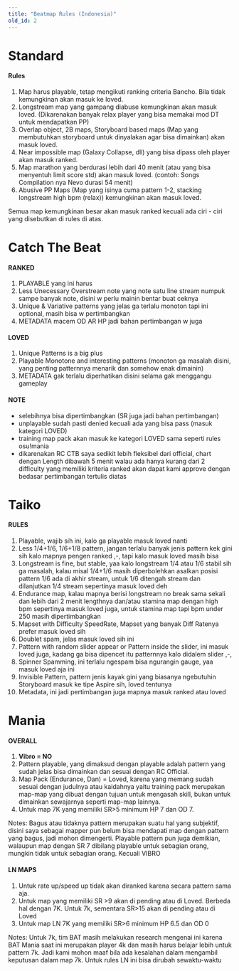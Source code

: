 ```yaml
---
title: "Beatmap Rules (Indonesia)"
old_id: 2
---
```

<h1><i class="comment icon"></i> Standard</h1>

#### Rules

1. Map harus playable, tetap mengikuti ranking criteria Bancho. Bila tidak kemungkinan akan masuk ke loved.
2. Longstream map yang gampang diabuse kemungkinan akan masuk loved. (Dikarenakan banyak relax player yang bisa memakai mod DT untuk mendapatkan PP)
3. Overlap object, 2B maps, Storyboard based maps (Map yang membutuhkan storyboard untuk dinyalakan agar bisa dimainkan) akan masuk loved.
4. Near impossible map (Galaxy Collapse, dll) yang bisa dipass oleh player akan masuk ranked.
5. Map marathon yang berdurasi lebih dari 40 menit (atau yang bisa menyentuh limit score std) akan masuk loved.  (contoh: Songs Compilation nya Nevo durasi 54 menit)
6. Abusive PP Maps (Map yang isinya cuma pattern 1-2, stacking longstream high bpm (relax)) kemungkinan akan masuk loved.

Semua map kemungkinan besar akan masuk ranked kecuali ada ciri - ciri yang disebutkan di rules di atas.

<h1><i class="comment icon"></i> Catch The Beat</h1>

#### RANKED

 1. PLAYABLE yang ini harus
 2. Less Unecessary Overstream note yang note satu line stream numpuk sampe banyak note, disini w perlu mainin bentar buat ceknya
 3. Unique & Variative patterns yang jelas ga terlalu monoton tapi ini optional, masih bisa w pertimbangkan
 4. METADATA macem OD AR HP jadi bahan pertimbangan w juga

#### LOVED

 1. Unique Patterns is a big plus
 2. Playable Monotone and interesting patterns (monoton ga masalah disini, yang penting patternnya menarik dan somehow enak dimainin)
 3. METADATA gak terlalu diperhatikan disini selama gak menggangu gameplay

#### NOTE

- selebihnya bisa dipertimbangkan (SR juga jadi bahan pertimbangan)
- unplayable sudah pasti denied kecuali ada yang bisa pass (masuk kategori LOVED)
- training map pack akan masuk ke kategori LOVED sama seperti rules osu!mania
- dikarenakan RC CTB saya sedikit lebih fleksibel dari official, chart dengan Length dibawah 5 menit walau ada hanya kurang dari 2 difficulty yang memiliki kriteria ranked akan dapat kami approve dengan bedasar pertimbangan tertulis diatas

<h1><i class="comment icon"></i> Taiko</h1>

#### RULES

1. Playable, wajib sih ini, kalo ga playable masuk loved nanti
2. Less 1/4+1/6, 1/6+1/8 pattern, jangan terlalu banyak jenis pattern kek gini sih kalo mapnya pengen ranked ,-, tapi kalo masuk loved masih bisa
3. Longstream is fine, but stable, yaa kalo longstream 1/4 atau 1/6 stabil sih ga masalah, kalau misal 1/4+1/6 masih diperbolehkan asalkan posisi pattern 1/6 ada di akhir stream, untuk 1/6 ditengah stream dan dilanjutkan 1/4 stream sepertinya masuk loved deh
4. Endurance map, kalau mapnya berisi longstream no break sama sekali dan lebih dari 2 menit lengthnya dan/atau stamina map dengan high bpm sepertinya masuk loved juga, untuk stamina map tapi bpm under 250 masih dipertimbangkan
5. Mapset with Difficulty SpeedRate, Mapset yang banyak Diff Ratenya prefer masuk loved sih
6. Doublet spam, jelas masuk loved sih ini
7. Pattern with random slider appear or Pattern inside the slider, ini masuk loved juga, kadang ga bisa dipencet itu patternnya kalo didalem slider ,-,
8. Spinner Spamming, ini terlalu ngespam bisa ngurangin gauge, yaa masuk loved aja ini
9. Invisible Pattern, pattern jenis kayak gini yang biasanya ngebutuhin Storyboard masuk ke tipe Aspire sih, loved tentunya
10. Metadata, ini jadi pertimbangan juga mapnya masuk ranked atau loved


<h1><i class="comment icon"></i> Mania</h1>

#### OVERALL

1. **Vibro = NO**
2. Pattern playable, yang dimaksud dengan playable adalah pattern yang sudah jelas bisa dimainkan dan sesuai dengan RC Official. 
3. Map Pack (Endurance, Dan) = Loved, karena yang memang sudah sesuai dengan judulnya atau kaidahnya yaitu training pack merupakan map-map yang dibuat dengan tujuan untuk mengasah skill, bukan untuk dimainkan sewajarnya seperti map-map lainnya. 
4. Untuk map 7K yang memiliki SR>5 minimum HP 7 dan OD 7.

Notes: Bagus atau tidaknya pattern merupakan suatu hal yang subjektif, disini saya sebagai mapper pun belum bisa mendapati map dengan pattern yang bagus, jadi mohon dimengerti. Playable pattern pun juga demikian, walaupun map dengan SR 7 dibilang playable untuk sebagian orang, mungkin tidak untuk sebagian orang. Kecuali VIBRO

#### LN MAPS

1. Untuk rate up/speed up tidak akan diranked karena secara pattern sama aja. 
2. Untuk map yang memiliki SR >9 akan di pending atau di Loved. Berbeda hal dengan 7K. Untuk 7k, sementara SR>15 akan di pending atau di Loved
3. Untuk map LN 7K yang memiliki SR>6 minimum HP 6.5 dan OD 0

Notes: Untuk 7k, tim BAT masih melakukan research mengenai ini karena BAT Mania saat ini merupakan player 4k dan masih harus belajar lebih untuk pattern 7k. Jadi kami mohon maaf bila ada kesalahan dalam mengambil keputusan dalam map 7k.
Untuk rules LN ini bisa dirubah sewaktu-waktu